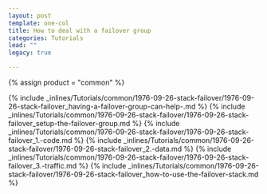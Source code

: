 ```yaml
---
layout: post
template: one-col
title: How to deal with a failover group
categories: Tutorials
lead: ""
legacy: true

---
```

{% assign product = "common" %}


{% include _inlines/Tutorials/common/1976-09-26-stack-failover/1976-09-26-stack-failover_having-a-failover-group-can-help-.md %}
{% include _inlines/Tutorials/common/1976-09-26-stack-failover/1976-09-26-stack-failover_setup-the-failover-group.md %}
{% include _inlines/Tutorials/common/1976-09-26-stack-failover/1976-09-26-stack-failover_1.-code.md %}
{% include _inlines/Tutorials/common/1976-09-26-stack-failover/1976-09-26-stack-failover_2.-data.md %}
{% include _inlines/Tutorials/common/1976-09-26-stack-failover/1976-09-26-stack-failover_3.-traffic.md %}
{% include _inlines/Tutorials/common/1976-09-26-stack-failover/1976-09-26-stack-failover_how-to-use-the-failover-stack.md %}
